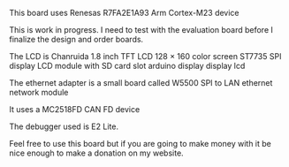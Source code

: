 This board uses Renesas R7FA2E1A93 Arm Cortex-M23 device

This is work in progress. I need to test with the evaluation board before I
finalize the design and order boards.

The LCD is Chanruida 1.8 inch TFT LCD 128 × 160 color screen 
ST7735 SPI display LCD module with SD card slot arduino display display lcd

The ethernet adapter is a small board called W5500 SPI to LAN ethernet
network module

It uses a MC2518FD CAN FD device

The debugger used is E2 Lite.

Feel free to use this board but if you are going to make money with it be
nice enough to make a donation on my website.
